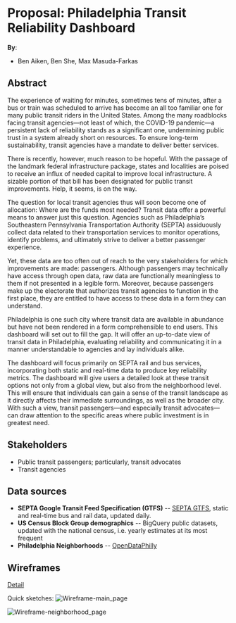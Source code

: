 # Proposal: Philadelphia Transit Reliability Dashboard

**By**:
* Ben Aiken, Ben She, Max Masuda-Farkas

## Abstract

The experience of waiting for minutes, sometimes tens of minutes, after a bus or train was scheduled to arrive has become an all too familiar one for many public transit riders in the United States.  Among the many roadblocks facing transit agencies—not least of which, the COVID-19 pandemic—a persistent lack of reliability stands as a significant one, undermining public trust in a system already short on resources.  To ensure long-term sustainability, transit agencies have a mandate to deliver better services.

There is recently, however, much reason to be hopeful.  With the passage of the landmark federal infrastructure package, states and localities are poised to receive an influx of needed capital to improve local infrastructure.  A sizable portion of that bill has been designated for public transit improvements.  Help, it seems, is on the way.

The question for local transit agencies thus will soon become one of allocation: Where are the funds most needed?  Transit data offer a powerful means to answer just this question.  Agencies such as Philadelphia’s Southeastern Pennsylvania Transportation Authority (SEPTA) assiduously collect data related to their transportation services to monitor operations, identify problems, and ultimately strive to deliver a better passenger experience.

Yet, these data are too often out of reach to the very stakeholders for which improvements are made: passengers.  Although passengers may technically have access through open data, raw data are functionally meaningless to them if not presented in a legible form.  Moreover, because passengers make up the electorate that authorizes transit agencies to function in the first place, they are entitled to have access to these data in a form they can understand.

Philadelphia is one such city where transit data are available in abundance but have not been rendered in a form comprehensible to end users.  This dashboard will set out to fill the gap.  It will offer an up-to-date view of transit data in Philadelphia, evaluating reliability and communicating it in a manner understandable to agencies and lay individuals alike.  

The dashboard will focus primarily on SEPTA rail and bus services, incorporating both static and real-time data to produce key reliability metrics.  The dashboard will give users a detailed look at these transit options not only from a global view, but also from the neighborhood level.  This will ensure that individuals can gain a sense of the transit landscape as it directly affects their immediate surroundings, as well as the broader city.  With such a view, transit passengers—and especially transit advocates—can draw attention to the specific areas where public investment is in greatest need.

## Stakeholders

* Public transit passengers; particularly, transit advocates
* Transit agencies

## Data sources

- **SEPTA Google Transit Feed Specification (GTFS)** -- [SEPTA GTFS](http://www3.septa.org/developer/), static and real-time bus and rail data, updated daily.
- **US Census Block Group demographics** -- BigQuery public datasets, updated with the national census, i.e. yearly estimates at its most frequent
- **Philadelphia Neighborhoods** -- [OpenDataPhilly](https://www.opendataphilly.org/dataset/philadelphia-neighborhoods/resource/6c61f240-aafe-478e-b993-b75fd09a93d6)


## Wireframes

[Detail](https://docs.google.com/presentation/d/1WQt_ryHEUxQoZPnBtShEOhjGH0DA1yorD8q37yPxdwg/edit?usp=sharing)

Quick sketches:
![Wireframe-main_page](https://user-images.githubusercontent.com/90015778/142436296-ede8397d-e6fd-4e5c-a699-4bc648a6ef51.jpg)

![Wireframe-neighborhood_page](https://user-images.githubusercontent.com/90015778/142436366-9512a719-bf1d-4498-9622-09736dc963a8.jpg)
